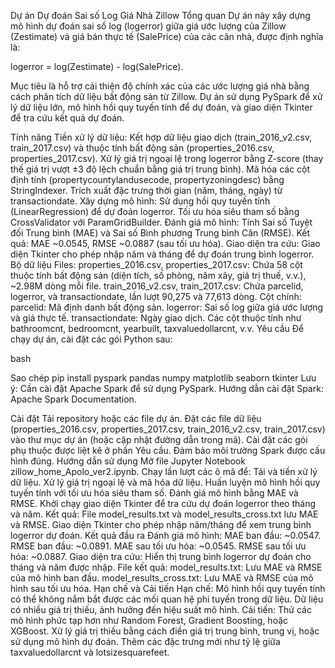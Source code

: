 Dự án Dự đoán Sai số Log Giá Nhà Zillow
Tổng quan
Dự án này xây dựng mô hình dự đoán sai số log (logerror) giữa giá ước lượng của Zillow (Zestimate) và giá bán thực tế (SalePrice) của các căn nhà, được định nghĩa là:

logerror = log(Zestimate) - log(SalePrice).

Mục tiêu là hỗ trợ cải thiện độ chính xác của các ước lượng giá nhà bằng cách phân tích dữ liệu bất động sản từ Zillow. Dự án sử dụng PySpark để xử lý dữ liệu lớn, mô hình hồi quy tuyến tính để dự đoán, và giao diện Tkinter để tra cứu kết quả dự đoán.

Tính năng
Tiền xử lý dữ liệu:
Kết hợp dữ liệu giao dịch (train_2016_v2.csv, train_2017.csv) và thuộc tính bất động sản (properties_2016.csv, properties_2017.csv).
Xử lý giá trị ngoại lệ trong logerror bằng Z-score (thay thế giá trị vượt ±3 độ lệch chuẩn bằng giá trị trung bình).
Mã hóa các cột định tính (propertycountylandusecode, propertyzoningdesc) bằng StringIndexer.
Trích xuất đặc trưng thời gian (năm, tháng, ngày) từ transactiondate.
Xây dựng mô hình:
Sử dụng hồi quy tuyến tính (LinearRegression) để dự đoán logerror.
Tối ưu hóa siêu tham số bằng CrossValidator với ParamGridBuilder.
Đánh giá mô hình:
Tính Sai số Tuyệt đối Trung bình (MAE) và Sai số Bình phương Trung bình Căn (RMSE).
Kết quả: MAE ~0.0545, RMSE ~0.0887 (sau tối ưu hóa).
Giao diện tra cứu: Giao diện Tkinter cho phép nhập năm và tháng để dự đoán trung bình logerror.
Bộ dữ liệu
Files:
properties_2016.csv, properties_2017.csv: Chứa 58 cột thuộc tính bất động sản (diện tích, số phòng, năm xây, giá trị thuế, v.v.), ~2.98M dòng mỗi file.
train_2016_v2.csv, train_2017.csv: Chứa parcelid, logerror, và transactiondate, lần lượt 90,275 và 77,613 dòng.
Cột chính:
parcelid: Mã định danh bất động sản.
logerror: Sai số log giữa giá ước lượng và giá thực tế.
transactiondate: Ngày giao dịch.
Các cột thuộc tính như bathroomcnt, bedroomcnt, yearbuilt, taxvaluedollarcnt, v.v.
Yêu cầu
Để chạy dự án, cài đặt các gói Python sau:

bash

Sao chép
pip install pyspark pandas numpy matplotlib seaborn tkinter
Lưu ý: Cần cài đặt Apache Spark để sử dụng PySpark. Hướng dẫn cài đặt Spark: Apache Spark Documentation.

Cài đặt
Tải repository hoặc các file dự án.
Đặt các file dữ liệu (properties_2016.csv, properties_2017.csv, train_2016_v2.csv, train_2017.csv) vào thư mục dự án (hoặc cập nhật đường dẫn trong mã).
Cài đặt các gói phụ thuộc được liệt kê ở phần Yêu cầu.
Đảm bảo môi trường Spark được cấu hình đúng.
Hướng dẫn sử dụng
Mở file Jupyter Notebook zillow_home_Apolo_ver2.ipynb.
Chạy lần lượt các ô mã để:
Tải và tiền xử lý dữ liệu.
Xử lý giá trị ngoại lệ và mã hóa dữ liệu.
Huấn luyện mô hình hồi quy tuyến tính với tối ưu hóa siêu tham số.
Đánh giá mô hình bằng MAE và RMSE.
Khởi chạy giao diện Tkinter để tra cứu dự đoán logerror theo tháng và năm.
Kết quả:
File model_results.txt và model_results_cross.txt lưu MAE và RMSE.
Giao diện Tkinter cho phép nhập năm/tháng để xem trung bình logerror dự đoán.
Kết quả đầu ra
Đánh giá mô hình:
MAE ban đầu: ~0.0547.
RMSE ban đầu: ~0.0891.
MAE sau tối ưu hóa: ~0.0545.
RMSE sau tối ưu hóa: ~0.0887.
Giao diện tra cứu: Hiển thị trung bình logerror dự đoán cho tháng và năm được nhập.
File kết quả:
model_results.txt: Lưu MAE và RMSE của mô hình ban đầu.
model_results_cross.txt: Lưu MAE và RMSE của mô hình sau tối ưu hóa.
Hạn chế và Cải tiến
Hạn chế:
Mô hình hồi quy tuyến tính có thể không nắm bắt được các mối quan hệ phi tuyến trong dữ liệu.
Dữ liệu có nhiều giá trị thiếu, ảnh hưởng đến hiệu suất mô hình.
Cải tiến:
Thử các mô hình phức tạp hơn như Random Forest, Gradient Boosting, hoặc XGBoost.
Xử lý giá trị thiếu bằng cách điền giá trị trung bình, trung vị, hoặc sử dụng mô hình dự đoán.
Thêm các đặc trưng mới như tỷ lệ giữa taxvaluedollarcnt và lotsizesquarefeet.